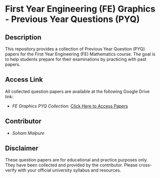 # First Year Engineering (FE) Graphics - Previous Year Questions (PYQ)

## Description

This repository provides a collection of Previous Year Question (PYQ) papers for the First Year Engineering (FE) Mathematics course. The goal is to help students prepare for their examinations by practicing with past papers.

## Access Link

All collected question papers are available at the following Google Drive link:

* *FE Graphics PYQ Collection:* [Click Here to Access Papers](https://drive.google.com/drive/folders/1eR_7I8wELuUMxwaEm0h8YHbaqoJMJR5l?usp=sharing)


## Contributor

* *Soham Malpure*

## Disclaimer

These question papers are for educational and practice purposes only. They have been collected and provided by the contributor. Please cross-verify with your official university syllabus and resources.
